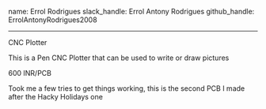 name: Errol Rodrigues
slack_handle: Errol Antony Rodrigues
github_handle: ErrolAntonyRodrigues2008

---

CNC Plotter

This is a Pen CNC Plotter that can be used to write or draw pictures

600 INR/PCB

Took me a few tries to get things working, this is the second PCB I made after the Hacky Holidays one 
